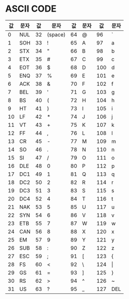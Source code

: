 # ASCII CODE

| 값  | 문자 | 값  | 문자    | 값  | 문자 | 값  | 문자 |
| --- | ---- | --- | ------- | --- | ---- | --- | ---- |
| 0   | NUL  | 32  | (space) | 64  | @    | 96  | `    |
| 1   | SOH  | 33  | !       | 65  | A    | 97  | a    |
| 2   | STX  | 34  | "       | 66  | B    | 98  | b    |
| 3   | ETX  | 35  | #       | 67  | C    | 99  | c    |
| 4   | EOT  | 36  | $       | 68  | D    | 100 | d    |
| 5   | ENQ  | 37  | %       | 69  | E    | 101 | e    |
| 6   | ACK  | 38  | &       | 70  | F    | 102 | f    |
| 7   | BEL  | 39  | '       | 71  | G    | 103 | g    |
| 8   | BS   | 40  | (       | 72  | H    | 104 | h    |
| 9   | HT   | 41  | )       | 73  | I    | 105 | i    |
| 10  | LF   | 42  | \*      | 74  | J    | 106 | j    |
| 11  | VT   | 43  | +       | 75  | K    | 107 | k    |
| 12  | FF   | 44  | ,       | 76  | L    | 108 | l    |
| 13  | CR   | 45  | -       | 77  | M    | 109 | m    |
| 14  | SO   | 46  | .       | 78  | N    | 110 | n    |
| 15  | SI   | 47  | /       | 79  | O    | 111 | o    |
| 16  | DLE  | 48  | 0       | 80  | P    | 112 | p    |
| 17  | DC1  | 49  | 1       | 81  | Q    | 113 | q    |
| 18  | DC2  | 50  | 2       | 82  | R    | 114 | r    |
| 19  | DC3  | 51  | 3       | 83  | S    | 115 | s    |
| 20  | DC4  | 52  | 4       | 84  | T    | 116 | t    |
| 21  | NAK  | 53  | 5       | 85  | U    | 117 | u    |
| 22  | SYN  | 54  | 6       | 86  | V    | 118 | v    |
| 23  | ETB  | 55  | 7       | 87  | W    | 119 | w    |
| 24  | CAN  | 56  | 8       | 88  | X    | 120 | x    |
| 25  | EM   | 57  | 9       | 89  | Y    | 121 | y    |
| 26  | SUB  | 58  | :       | 90  | Z    | 122 | z    |
| 27  | ESC  | 59  | ;       | 91  | [    | 123 | {    |
| 28  | FS   | 60  | <       | 92  | \    | 124 | \|   |
| 29  | GS   | 61  | =       | 93  | ]    | 125 | }    |
| 30  | RS   | 62  | >       | 94  | ^    | 126 | ~    |
| 31  | US   | 63  | ?       | 95  | \_   | 127 | DEL  |
